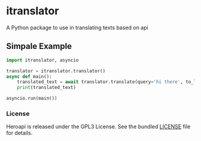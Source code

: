 # itranslator
A Python package to use in translating texts based on api

## Simpale Example
```python
import itranslator, asyncio

translator = itranslator.translator()
async def main():
    translated_text = await translator.translate(query='hi there', to_lang='fa')
    print(translated_text)

asyncio.run(main())
```

### License
Heroapi is released under the GPL3 License. See the bundled [LICENSE](https://github.com/metect/itranslate/blob/main/LICENSE) file for details.
